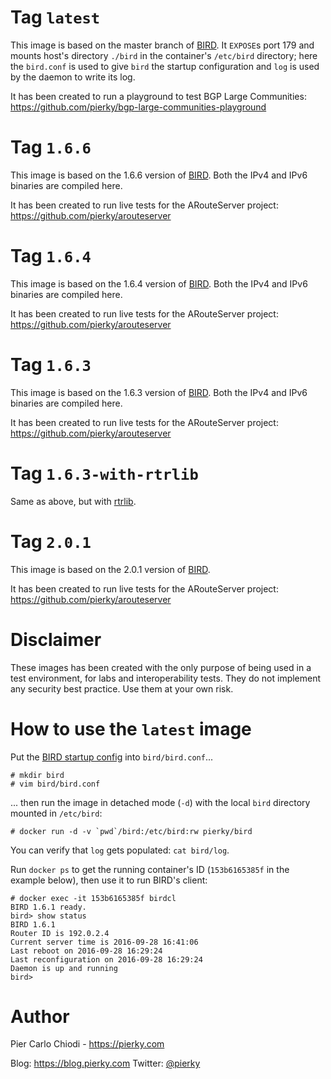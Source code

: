 # Tag `latest`

This image is based on the master branch of [BIRD](https://github.com/BIRD/bird/). It `EXPOSE`s port 179 and mounts host's directory `./bird` in the container's `/etc/bird` directory; here the `bird.conf` is used to give `bird` the startup configuration and `log` is used by the daemon to write its log.

It has been created to run a playground to test BGP Large Communities: https://github.com/pierky/bgp-large-communities-playground

# Tag `1.6.6`

This image is based on the 1.6.6 version of [BIRD](https://github.com/BIRD/bird/). Both the IPv4 and IPv6 binaries are compiled here.

It has been created to run live tests for the ARouteServer project: https://github.com/pierky/arouteserver

# Tag `1.6.4`

This image is based on the 1.6.4 version of [BIRD](https://github.com/BIRD/bird/). Both the IPv4 and IPv6 binaries are compiled here.

It has been created to run live tests for the ARouteServer project: https://github.com/pierky/arouteserver

# Tag `1.6.3`

This image is based on the 1.6.3 version of [BIRD](https://github.com/BIRD/bird/). Both the IPv4 and IPv6 binaries are compiled here.

It has been created to run live tests for the ARouteServer project: https://github.com/pierky/arouteserver

# Tag `1.6.3-with-rtrlib`

Same as above, but with [rtrlib](https://github.com/rtrlib/rtrlib).

# Tag `2.0.1`

This image is based on the 2.0.1 version of [BIRD](https://github.com/BIRD/bird/).

It has been created to run live tests for the ARouteServer project: https://github.com/pierky/arouteserver

# Disclaimer

These images has been created with the only purpose of being used in a test environment, for labs and interoperability tests. They do not implement any security best practice. Use them at your own risk.

# How to use the `latest` image

Put the [BIRD startup config](http://bird.network.cz/?get_doc&f=bird.html) into `bird/bird.conf`...

```
# mkdir bird
# vim bird/bird.conf
```

... then run the image in detached mode (`-d`) with the local `bird` directory mounted in `/etc/bird`:

```
# docker run -d -v `pwd`/bird:/etc/bird:rw pierky/bird
```

You can verify that `log` gets populated: `cat bird/log`.

Run `docker ps` to get the running container's ID (`153b6165385f` in the example below), then use it to run BIRD's client:

```
# docker exec -it 153b6165385f birdcl
BIRD 1.6.1 ready.
bird> show status
BIRD 1.6.1
Router ID is 192.0.2.4
Current server time is 2016-09-28 16:41:06
Last reboot on 2016-09-28 16:29:24
Last reconfiguration on 2016-09-28 16:29:24
Daemon is up and running
bird>
```

# Author

Pier Carlo Chiodi - https://pierky.com

Blog: https://blog.pierky.com Twitter: [@pierky](https://twitter.com/pierky)

